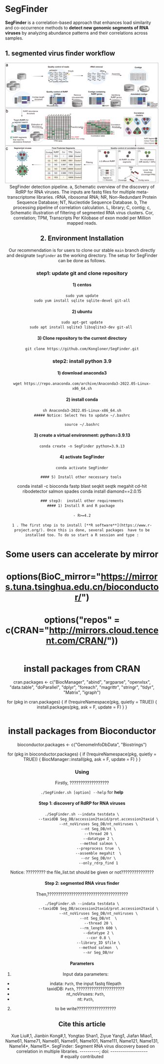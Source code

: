 # SegFinder   
**SegFinder** is a correlation-based approach that enhances load similarity and co-occurrence methods to **detect new genomic segments of RNA viruses** by analyzing abundance patterns and their correlations across samples.

## 1. segmented virus finder workflow  

<center>
<img alt="SegFinder" src="./flow/workflow.png"/>
SegFinder detection pipeline. a, Schematic overview of the discovery of RdRP for RNA viruses. The inputs are fastq files for multiple meta-transcriptome libraries. rRNA, ribosomal RNA; NR, Non-Redundant Protein Sequence Database; NT, Nucleotide Sequence Database. b, The processing pipeline of correlation calculation. L, library; C, contig; c, Schematic illustration of filtering of segmented RNA virus clusters. Cor, correlation; TPM, Transcripts Per Kilobase of exon model per Million mapped reads.



## 2. Environment Installation

Our recommendation is for users to clone our stable `main` branch directly and designate `SegFinder` as the working directory. The setup for SegFinder can be done as follows.

### step1: update git and clone repository
#### 1) centos
```
sudo yum update
sudo yum install sqlite sqlite-devel git-all
```
#### 2) ubuntu
```
sudo apt-get update
sudo apt install sqlite3 libsqlite3-dev git-all 
```
#### 3) Clone repository to the current directory
```
git clone https://github.com/Kongloner/SegFinder.git
```
### step2: install python 3.9
#### 1) download anaconda3
```
wget https://repo.anaconda.com/archive/Anaconda3-2022.05-Linux-x86_64.sh
```
#### 2) install conda
```
sh Anaconda3-2022.05-Linux-x86_64.sh
##### Notice: Select Yes to update ~/.bashrc
```
```
source ~/.bashrc
```
#### 3) create a virtual environment: python=3.9.13
```
conda create -n SegFinder python=3.9.13
```

#### 4) activate SegFinder
```
conda activate SegFinder
```

```    
#### 5) Install other necessary tools 
``` 
conda install -c bioconda fastp blast seqkit seqtk megahit cd-hit ribodetector salmon spades
conda install diamond==2.0.15
``` 
### step3:  install other requirements
#### 1) Install R and R package 

- R>=4.2

1 . The first step is to install [**R software**](https://www.r-project.org/). Once this is done, several packages  have to be installed too. To do so start a R session and type :
```
# Some users can accelerate by mirror
# options(BioC_mirror="https://mirrors.tuna.tsinghua.edu.cn/bioconductor/")
# options("repos" = c(CRAN="http://mirrors.cloud.tencent.com/CRAN/"))
```
```
# install packages from CRAN
cran.packages <- c("BiocManager", "abind", "argparse", "openxlsx", "data.table", "doParallel", "dplyr", "foreach", "magrittr", "stringr", "tidyr", "Matrix", "igraph")

for (pkg in cran.packages) {
  if (!requireNamespace(pkg, quietly = TRUE)) {
    install.packages(pkg, ask = F, update = F)
  }
}
```
``` 
# install packages from Bioconductor
bioconductor.packages <- c("GenomeInfoDbData", "Biostrings")

for (pkg in bioconductor.packages) {
    if (!requireNamespace(pkg, quietly = TRUE)) {
        BiocManager::install(pkg, ask = F, update = F)
    }
}
### Using    
Firstly, ??????????????????  

```./SegFinder.sh [option] --help``` for **help**
#### Step 1: discovery of RdRP for RNA viruses  
```shell
./SegFinder.sh --indata testdata \
               --taxidDB Seg_DB/accession2taxid/prot.accession2taxid \
               --nt_noViruses Seg_DB/nt_noViruses \
               --nt Seg_DB/nt \
               --thread 20 \
               --datatype 2 \
               --method salmon \
               --preprocess true  \
               --assemble megahit  \
               --nr Seg_DB/nr \
               --only_rdrp_find 1
```
Notice: ????????? the file_list.txt should be given or not???????????????

#### Step 2: segmented RNA virus finder      
Then,?????????????????????????????????????    
```shell
./SegFinder.sh --indata testdata \
               --taxidDB Seg_DB/accession2taxid/prot.accession2taxid \
               --nt_noViruses Seg_DB/nt_noViruses \
               --nt Seg_DB/nt  \
               --thread 20 \
               --rm_length 600 \
               --datatype 2 \
               --cor 0.8 \
               --library_ID $file \
               --method salmon  \
               --nr Seg_DB/nr
```

#### Parameters   
1) Input data parameters:     
* indata: `Path`, the input fastq filepath  
* taxidDB: `Path`, ??????????????????????
* nt_noViruses: `Path`,    
* nt: `Path`,          

2)  to be write??????????????????
 


## Cite this article
Xue Liu#,1, Jianbin Kong#,1, Yongtao Shan1, Ziyue Yang1, Jiafan Miao1, Name61, Name71, Name81, Name91, Name101, Name111, Name121, Name131, Name14*, Name15*. SegFinder: Segment RNA virus discovery based on correlation in multiple libraries. ----------; doi: -------------------  
\# equally contributed    

  
